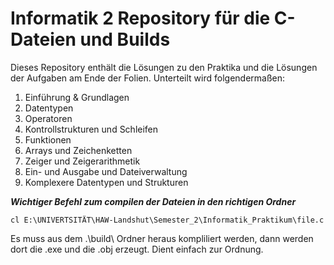 # Informatik 2 Repository für die C-Dateien und Builds
Dieses Repository enthält die Lösungen zu den Praktika und die Lösungen der Aufgaben am Ende der Folien. Unterteilt wird folgendermaßen:
1. Einführung & Grundlagen 
2. Datentypen
3. Operatoren
4. Kontrollstrukturen und Schleifen
5. Funktionen
6. Arrays und Zeichenketten
7. Zeiger und Zeigerarithmetik
8. Ein- und Ausgabe und Dateiverwaltung
9. Komplexere Datentypen und Strukturen 

***Wichtiger Befehl zum compilen der Dateien in den richtigen Ordner***

    cl E:\UNIVERTSITÄT\HAW-Landshut\Semester_2\Informatik_Praktikum\file.c

Es muss aus dem .\build\ Ordner heraus kompliliert werden, dann werden dort die .exe und die .obj erzeugt. Dient einfach zur Ordnung.
